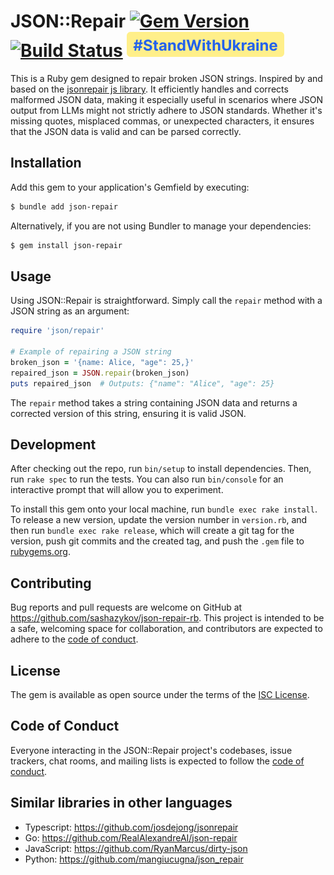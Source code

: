 # JSON::Repair [![Gem Version](https://badge.fury.io/rb/json-repair.svg)](https://badge.fury.io/rb/json-repair) [![Build Status](https://github.com/sashazykov/json-repair-rb/actions/workflows/main.yml/badge.svg?branch=main)](https://github.com/sashazykov/json-repair-rb/actions) [![Stand With Ukraine](https://raw.githubusercontent.com/vshymanskyy/StandWithUkraine/main/badges/StandWithUkraine.svg)](https://stand-with-ukraine.pp.ua)

This is a Ruby gem designed to repair broken JSON strings. Inspired by and based on the [jsonrepair js library](https://github.com/josdejong/jsonrepair/). It efficiently handles and corrects malformed JSON data, making it especially useful in scenarios where JSON output from LLMs might not strictly adhere to JSON standards. Whether it's missing quotes, misplaced commas, or unexpected characters, it ensures that the JSON data is valid and can be parsed correctly.

## Installation

Add this gem to your application's Gemfield by executing:

```bash
$ bundle add json-repair
```

Alternatively, if you are not using Bundler to manage your dependencies:

```bash
$ gem install json-repair
```

## Usage

Using JSON::Repair is straightforward. Simply call the `repair` method with a JSON string as an argument:

```ruby
require 'json/repair'

# Example of repairing a JSON string
broken_json = '{name: Alice, "age": 25,}'
repaired_json = JSON.repair(broken_json)
puts repaired_json  # Outputs: {"name": "Alice", "age": 25}
```

The `repair` method takes a string containing JSON data and returns a corrected version of this string, ensuring it is valid JSON.

## Development

After checking out the repo, run `bin/setup` to install dependencies. Then, run `rake spec` to run the tests. You can also run `bin/console` for an interactive prompt that will allow you to experiment.

To install this gem onto your local machine, run `bundle exec rake install`. To release a new version, update the version number in `version.rb`, and then run `bundle exec rake release`, which will create a git tag for the version, push git commits and the created tag, and push the `.gem` file to [rubygems.org](https://rubygems.org).

## Contributing

Bug reports and pull requests are welcome on GitHub at https://github.com/sashazykov/json-repair-rb. This project is intended to be a safe, welcoming space for collaboration, and contributors are expected to adhere to the [code of conduct](https://github.com/sashazykov/json-repair-rb/blob/main/CODE_OF_CONDUCT.md).

## License

The gem is available as open source under the terms of the [ISC License](https://opensource.org/licenses/ISC).

## Code of Conduct

Everyone interacting in the JSON::Repair project's codebases, issue trackers, chat rooms, and mailing lists is expected to follow the [code of conduct](https://github.com/sashazykov/json-repair-rb/blob/main/CODE_OF_CONDUCT.md).

## Similar libraries in other languages

- Typescript: https://github.com/josdejong/jsonrepair
- Go: https://github.com/RealAlexandreAI/json-repair
- JavaScript: https://github.com/RyanMarcus/dirty-json
- Python: https://github.com/mangiucugna/json_repair
